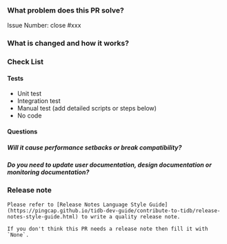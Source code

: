 <!--
Thank you for contributing to TiFlow! 
Please read MD's [CONTRIBUTING](https://github.com/pingcap/tidb-cdc/blob/master/CONTRIBUTING.md) document **BEFORE** filing this PR.
-->

### What problem does this PR solve?
<!--
Please create an issue first to describe the problem.

There MUST be one line starting with "Issue Number:  " and 
linking the relevant issues via the "close" or "ref".

For more info, check https://pingcap.github.io/tidb-dev-guide/contribute-to-tidb/contribute-code.html#referring-to-an-issue.
 -->

Issue Number: close #xxx

### What is changed and how it works?


### Check List <!--REMOVE the items that are not applicable-->

#### Tests <!-- At least one of them must be included. -->

 - Unit test
 - Integration test
 - Manual test (add detailed scripts or steps below)
 - No code

#### Questions <!-- Both authors and reviewers should answer and consider these questions. -->

##### Will it cause performance setbacks or break compatibility?

##### Do you need to update user documentation, design documentation or monitoring documentation?

### Release note <!-- bugfixes or new feature need a release note -->

```release-note
Please refer to [Release Notes Language Style Guide](https://pingcap.github.io/tidb-dev-guide/contribute-to-tidb/release-notes-style-guide.html) to write a quality release note.

If you don't think this PR needs a release note then fill it with `None`.
```
